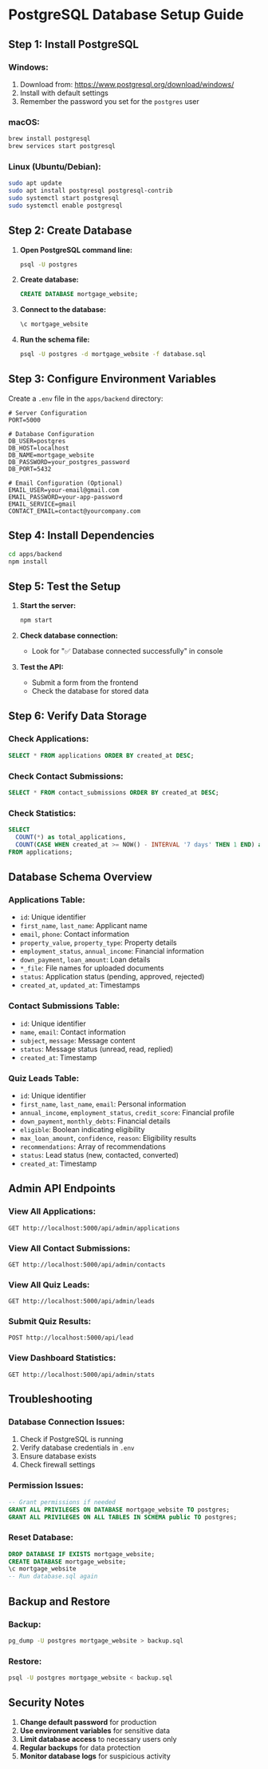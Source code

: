 # PostgreSQL Database Setup Guide

## **Step 1: Install PostgreSQL**

### **Windows:**
1. Download from: https://www.postgresql.org/download/windows/
2. Install with default settings
3. Remember the password you set for the `postgres` user

### **macOS:**
```bash
brew install postgresql
brew services start postgresql
```

### **Linux (Ubuntu/Debian):**
```bash
sudo apt update
sudo apt install postgresql postgresql-contrib
sudo systemctl start postgresql
sudo systemctl enable postgresql
```

## **Step 2: Create Database**

1. **Open PostgreSQL command line:**
   ```bash
   psql -U postgres
   ```

2. **Create database:**
   ```sql
   CREATE DATABASE mortgage_website;
   ```

3. **Connect to the database:**
   ```sql
   \c mortgage_website
   ```

4. **Run the schema file:**
   ```bash
   psql -U postgres -d mortgage_website -f database.sql
   ```

## **Step 3: Configure Environment Variables**

Create a `.env` file in the `apps/backend` directory:

```env
# Server Configuration
PORT=5000

# Database Configuration
DB_USER=postgres
DB_HOST=localhost
DB_NAME=mortgage_website
DB_PASSWORD=your_postgres_password
DB_PORT=5432

# Email Configuration (Optional)
EMAIL_USER=your-email@gmail.com
EMAIL_PASSWORD=your-app-password
EMAIL_SERVICE=gmail
CONTACT_EMAIL=contact@yourcompany.com
```

## **Step 4: Install Dependencies**

```bash
cd apps/backend
npm install
```

## **Step 5: Test the Setup**

1. **Start the server:**
   ```bash
   npm start
   ```

2. **Check database connection:**
   - Look for "✅ Database connected successfully" in console

3. **Test the API:**
   - Submit a form from the frontend
   - Check the database for stored data

## **Step 6: Verify Data Storage**

### **Check Applications:**
```sql
SELECT * FROM applications ORDER BY created_at DESC;
```

### **Check Contact Submissions:**
```sql
SELECT * FROM contact_submissions ORDER BY created_at DESC;
```

### **Check Statistics:**
```sql
SELECT 
  COUNT(*) as total_applications,
  COUNT(CASE WHEN created_at >= NOW() - INTERVAL '7 days' THEN 1 END) as recent_applications
FROM applications;
```

## **Database Schema Overview**

### **Applications Table:**
- `id`: Unique identifier
- `first_name`, `last_name`: Applicant name
- `email`, `phone`: Contact information
- `property_value`, `property_type`: Property details
- `employment_status`, `annual_income`: Financial information
- `down_payment`, `loan_amount`: Loan details
- `*_file`: File names for uploaded documents
- `status`: Application status (pending, approved, rejected)
- `created_at`, `updated_at`: Timestamps

### **Contact Submissions Table:**
- `id`: Unique identifier
- `name`, `email`: Contact information
- `subject`, `message`: Message content
- `status`: Message status (unread, read, replied)
- `created_at`: Timestamp

### **Quiz Leads Table:**
- `id`: Unique identifier
- `first_name`, `last_name`, `email`: Personal information
- `annual_income`, `employment_status`, `credit_score`: Financial profile
- `down_payment`, `monthly_debts`: Financial details
- `eligible`: Boolean indicating eligibility
- `max_loan_amount`, `confidence`, `reason`: Eligibility results
- `recommendations`: Array of recommendations
- `status`: Lead status (new, contacted, converted)
- `created_at`: Timestamp

## **Admin API Endpoints**

### **View All Applications:**
```
GET http://localhost:5000/api/admin/applications
```

### **View All Contact Submissions:**
```
GET http://localhost:5000/api/admin/contacts
```

### **View All Quiz Leads:**
```
GET http://localhost:5000/api/admin/leads
```

### **Submit Quiz Results:**
```
POST http://localhost:5000/api/lead
```

### **View Dashboard Statistics:**
```
GET http://localhost:5000/api/admin/stats
```

## **Troubleshooting**

### **Database Connection Issues:**
1. Check if PostgreSQL is running
2. Verify database credentials in `.env`
3. Ensure database exists
4. Check firewall settings

### **Permission Issues:**
```sql
-- Grant permissions if needed
GRANT ALL PRIVILEGES ON DATABASE mortgage_website TO postgres;
GRANT ALL PRIVILEGES ON ALL TABLES IN SCHEMA public TO postgres;
```

### **Reset Database:**
```sql
DROP DATABASE IF EXISTS mortgage_website;
CREATE DATABASE mortgage_website;
\c mortgage_website
-- Run database.sql again
```

## **Backup and Restore**

### **Backup:**
```bash
pg_dump -U postgres mortgage_website > backup.sql
```

### **Restore:**
```bash
psql -U postgres mortgage_website < backup.sql
```

## **Security Notes**

1. **Change default password** for production
2. **Use environment variables** for sensitive data
3. **Limit database access** to necessary users only
4. **Regular backups** for data protection
5. **Monitor database logs** for suspicious activity 